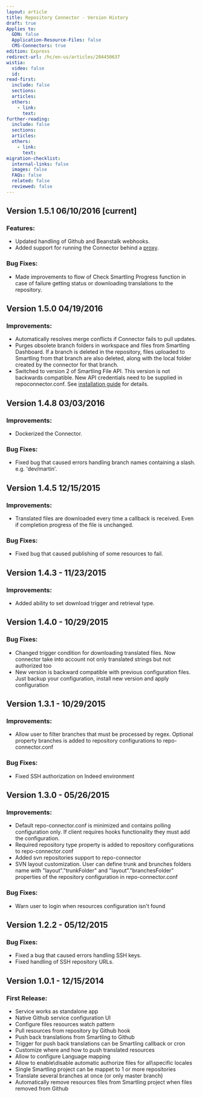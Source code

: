 ```yaml
---
layout: article
title: Repository Connector - Version History
draft: true
Applies to:
  GDN: false
  Application-Resource-Files: false
  CMS-Connectors: true
edition: Express
redirect-url: /hc/en-us/articles/204450637
wistia:
  video: false
  id:
read-first:
  include: false
  sections:
  articles:
  others:
    - link:
      text:
further-reading:
  include: false
  sections:
  articles:
  others:
    - link:
      text:
migration-checklist:
  internal-links: false
  images: false
  FAQs: false
  related: false
  reviewed: false
---
```



## Version 1.5.1 06/10/2016 [current]

### Features:

* Updated handling of Github and Beanstalk webhooks.
* Added support for running the Connector behind a [proxy](http://docs.smartling.com/pages/Repository-Connector/FAQ-and-Advanced/#Proxy).


### Bug Fixes:

* Made improvements to flow of Check Smartling Progress function in case of failure getting status or downloading translations to the repository.


## Version 1.5.0 04/19/2016

### Improvements:

* Automatically resolves merge conflicts if Connector fails to pull updates.
* Purges obsolete branch folders in workspace and files from Smartling Dashboard. If a branch is deleted in the repository, files uploaded to Smartling from that branch are also deleted, along with the local folder created by the connector for that branch.
* Switched to version 2 of Smartling File API. This version is not backwards compatible. New API credentials need to be supplied in repoconnector.conf. See [installation guide](http://docs.smartling.com/pages/Repository-Connector/Install-and-Setup/) for details.


## Version 1.4.8 03/03/2016

### Improvements:

* Dockerized the Connector.


### Bug Fixes:

* Fixed bug that caused errors handling branch names containing a slash. e.g. 'dev/martin'.


## Version 1.4.5 12/15/2015

### Improvements:

* Translated files are downloaded every time a callback is received. Even if completion progress of the file is unchanged.


### Bug Fixes:

* Fixed bug that caused publishing of some resources to fail.


## Version 1.4.3 - 11/23/2015

### Improvements:

* Added ability to set download trigger and retrieval type.


## Version 1.4.0 - 10/29/2015

### Bug Fixes:

* Changed trigger condition for downloading translated files. Now connector take into account not only translated strings but not authorized too
* New version is backward compatible with previous configuration files. Just backup your configuration, install new version and apply configuration


## Version 1.3.1 - 10/29/2015

### Improvements:

* Allow user to filter branches that must be processed by regex. Optional property branches is added to repository configurations to repo-connector.conf


### Bug Fixes:

* Fixed SSH authorization on Indeed environment


## Version 1.3.0 - 05/26/2015

### Improvements:

* Default repo-connector.conf is minimized and contains polling configuration only. If client requires hooks functionality they must add the configuration.
* Required repository type property is added to repository configurations to repo-connector.conf
* Added svn repositories support to repo-connector
* SVN layout customization. User can define trunk and brunches folders name with "layout"."trunkFolder" and "layout"."branchesFolder" properties of the repository configuration in repo-connector.conf


### Bug Fixes:

* Warn user to login when resources configuration isn't found


## Version 1.2.2 - 05/12/2015

### Bug Fixes:

* Fixed a bug that caused errors handling SSH keys.
* Fixed handling of SSH repository URLs.


## Version 1.0.1 - 12/15/2014

### First Release:

* Service works as standalone app
* Native Github service configuration UI
* Configure files resources watch pattern
* Pull resources from repository by Github hook
* Push back translations from Smartling to Github
* Trigger for push back translations can be Smartling callback or cron
* Customize where and how to push translated resources
* Allow to configure Language mapping
* Allow to enable\disable automatic authorize files for all\specific locales
* Single Smartling project can be mappet to 1 or more repositories
* Translate several branches at once (or only master branch)
* Automatically remove resources files from Smartling project when files removed from Github